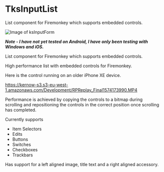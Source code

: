 # TksInputList

List component for Firemonkey which supports embedded controls.

![Image of ksInputForm](https://kernow-s3.s3-eu-west-1.amazonaws.com/Development/screen.jpg)

***Note - I have not yet tested on Android, I have only been testing with Windows and iOS.***

List component for Firemonkey which supports embedded controls.

High performance list with embedded controls for Firemonkey.

Here is the control running on an older iPhone XE device.

https://kernow-s3.s3-eu-west-1.amazonaws.com/Development/RPReplay_Final1574173990.MP4


Performance is achieved by copying the controls to a bitmap during scrolling and repositioning the controls in the correct position once scrolling has completed.

Currently supports
- Item Selectors
- Edits
- Buttons
- Switches
- Checkboxes
- Trackbars

Has support for a left aligned image, title text and a right aligned accessory.  

